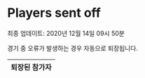 # Players sent off
최종 업데이트: 2020년 12월 14일 09시 50분


경기 중 오류가 발생하는 경우 자동으로 퇴장됩니다.


| 퇴장된 참가자 |
|:---:|